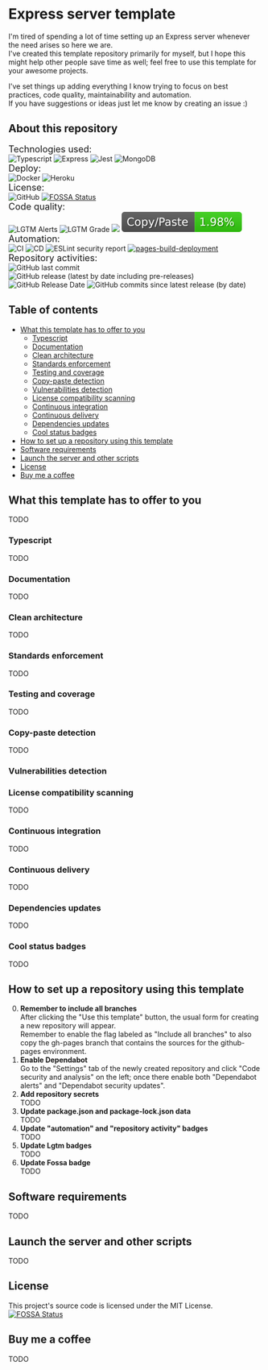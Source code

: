 # Express server template
I'm tired of spending a lot of time setting up an Express server whenever the need arises so here we are.  
I've created this template repository primarily for myself, but I hope this might help other people save time as well; feel free to use this template for your awesome projects.  

I've set things up adding everything I know trying to focus on best practices, code quality, maintainability and automation.  
If you have suggestions or ideas just let me know by creating an issue :)  
## About this repository
<font size=4>Technologies used:</font>  
![Typescript](https://img.shields.io/badge/TypeScript-007ACC?style=for-the-badge&logo=typescript&logoColor=white)
![Express](https://img.shields.io/badge/Express.js-404D59?style=for-the-badge)
![Jest](https://img.shields.io/badge/Jest-323330?style=for-the-badge&logo=Jest&logoColor=white)
![MongoDB](https://img.shields.io/badge/MongoDB-4EA94B?style=for-the-badge&logo=mongodb&logoColor=white)  
<font size=4>Deploy:</font>  
![Docker](https://img.shields.io/badge/docker-%230db7ed.svg?style=for-the-badge&logo=docker&logoColor=white)
![Heroku](https://img.shields.io/badge/heroku-%23430098.svg?style=for-the-badge&logo=heroku&logoColor=white)  
<font size=4>License:</font>  
![GitHub](https://img.shields.io/github/license/Tale152/express-server-template)
[![FOSSA Status](https://app.fossa.com/api/projects/git%2Bgithub.com%2FTale152%2Fexpress-server-template.svg?type=shield)](https://app.fossa.com/projects/git%2Bgithub.com%2FTale152%2Fexpress-server-template?ref=badge_shield)  
<font size=4>Code quality:</font>  
![LGTM Alerts](https://img.shields.io/lgtm/alerts/github/Tale152/express-server-template)
![LGTM Grade](https://img.shields.io/lgtm/grade/javascript/github/Tale152/express-server-template)
![](https://img.shields.io/badge/Coverage-97%25-83A603.svg?prefix=$coverage$)
![CPD](.github/badges/jscpd-badge.svg)  
<font size=4>Automation:</font>  
![CI](https://github.com/Tale152/express-server-template/actions/workflows/CI.yml/badge.svg)
![CD](https://github.com/Tale152/express-server-template/actions/workflows/CD.yml/badge.svg)
![ESLint security report](https://github.com/Tale152/express-server-template/actions/workflows/eslint-security-report.yml/badge.svg)
[![pages-build-deployment](https://github.com/Tale152/express-server-template/actions/workflows/pages/pages-build-deployment/badge.svg)](https://github.com/Tale152/express-server-template/actions/workflows/pages/pages-build-deployment)  
<font size=4>Repository activities:</font>  
![GitHub last commit](https://img.shields.io/github/last-commit/Tale152/express-server-template)
![GitHub release (latest by date including pre-releases)](https://img.shields.io/github/v/release/Tale152/express-server-template?include_prereleases)
![GitHub Release Date](https://img.shields.io/github/release-date/Tale152/express-server-template)
![GitHub commits since latest release (by date)](https://img.shields.io/github/commits-since/Tale152/express-server-template/latest)

## Table of contents
- [What this template has to offer to you](#what-this-template-has-to-offer-to-you)
    - [Typescript](#typescript)
    - [Documentation](#documentation)
    - [Clean architecture](#clean-architecture)
    - [Standards enforcement](#standards-enforcement)
    - [Testing and coverage](#testing-and-coverage)
    - [Copy-paste detection](#copy-paste-detection)
    - [Vulnerabilities detection](#vulnerabilities-detection)
    - [License compatibility scanning](#license-compatibility-scanning)
    - [Continuous integration](#continuous-integration)
    - [Continuous delivery](#continuous-delivery)
    - [Dependencies updates](#dependencies-updates)
    - [Cool status badges](#cool-status-badges)
- [How to set up a repository using this template](#how-to-set-up-a-repository-using-this-template)
- [Software requirements](#software-requirements)
- [Launch the server and other scripts](#launch-the-server-and-other-scripts)
- [License](#license)
- [Buy me a coffee](#buy-me-a-coffee)

## What this template has to offer to you
TODO

### Typescript
TODO

### Documentation
TODO

### Clean architecture
TODO

### Standards enforcement
TODO

### Testing and coverage
TODO

### Copy-paste detection
TODO

### Vulnerabilities detection

### License compatibility scanning
TODO

### Continuous integration
TODO

### Continuous delivery
TODO

### Dependencies updates
TODO

### Cool status badges
TODO

## How to set up a repository using this template
0. __Remember to include all branches__  
After clicking the "Use this template" button, the usual form for creating a new repository will appear.  
Remember to enable the flag labeled as "Include all branches" to also copy the gh-pages branch that contains the sources for the github-pages environment.
1. __Enable Dependabot__  
Go to the "Settings" tab of the newly created repository and click "Code security and analysis" on the left; once there enable both "Dependabot alerts" and "Dependabot security updates".
2. __Add repository secrets__  
TODO
3. __Update package.json and package-lock.json data__  
TODO
4. __Update "automation" and "repository activity" badges__  
TODO
5. __Update Lgtm badges__  
TODO
6. __Update Fossa badge__  
TODO

## Software requirements
TODO

## Launch the server and other scripts
TODO

## License
This project's source code is licensed under the MIT License.  
[![FOSSA Status](https://app.fossa.com/api/projects/git%2Bgithub.com%2FTale152%2Fexpress-server-template.svg?type=large)](https://app.fossa.com/projects/git%2Bgithub.com%2FTale152%2Fexpress-server-template?ref=badge_large)

## Buy me a coffee
TODO